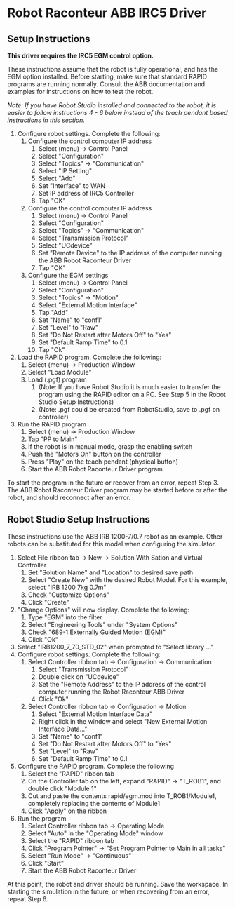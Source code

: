 # Robot Raconteur ABB IRC5 Driver

## Setup Instructions

**This driver requires the IRC5 EGM control option.**

These instructions assume that the robot is fully operational, and has the EGM option installed. Before starting, make sure that standard RAPID programs are running normally. Consult the ABB documentation and examples for instructions on how to test the robot.

*Note: If you have Robot Studio installed and connected to the robot, it is easier to follow instructions 4 - 6 below instead of the teach pendant based instructions in this section.*

1. Configure robot settings. Complete the following:
   1. Configure the control computer IP address
      1. Select (menu) -> Control Panel
      2. Select "Configuration"
      3. Select "Topics" -> "Communication"
      4. Select "IP Setting"
      5. Select "Add"
      6. Set "Interface" to WAN
      7. Set IP address of IRC5 Controller
      8. Tap "OK"
   2. Configure the control computer IP address
      1. Select (menu) -> Control Panel
      2. Select "Configuration"
      3. Select "Topics" -> "Communication"
      4. Select "Transmission Protocol"
      5. Select "UCdevice"
      6. Set "Remote Device" to the IP address of the computer running the ABB Robot Raconteur Driver
      7. Tap "OK"
   3. Configure the EGM settings
      1. Select (menu) -> Control Panel
      2. Select "Configuration"
      3. Select "Topics" -> "Motion"
      4. Select "External Motion Interface"
      5. Tap "Add"
      6. Set "Name" to "conf1"
      7. Set "Level" to "Raw"
      8. Set "Do Not Restart after Motors Off" to "Yes"
      9. Set "Default Ramp Time" to 0.1
      10. Tap "Ok"
2. Load the RAPID program. Complete the following:
   1. Select (menu) -> Production Window
   2. Select "Load Module"
   3. Load (.pgf) program
      1. (Note: If you have Robot Studio it is much easier to transfer the program using the RAPID editor on a PC. See Step 5 in the Robot Studio Setup Instructions)
      2. (Note: .pgf could be created from RobotStudio, save to .pgf on controller)
3. Run the RAPID program
   1. Select (menu) -> Production Window
   2. Tap "PP to Main"
   3. If the robot is in manual mode, grasp the enabling switch
   4. Push the "Motors On" button on the controller
   5. Press "Play" on the teach pendant (physical button)
   6. Start the ABB Robot Raconteur Driver program

To start the program in the future or recover from an error, repeat Step 3. The ABB Robot Raconteur Driver program may be started before or after the robot, and should reconnect after an error.

## Robot Studio Setup Instructions

These instructions use the ABB IRB 1200-7/0.7 robot as an example. Other robots can be substituted for this model when configuring the simulator.

1. Select File ribbon tab -> New -> Solution With Sation and Virtual Controller
   1. Set "Solution Name" and "Location" to desired save path
   2. Select "Create New" with the desired Robot Model. For this example, select "IRB 1200 7kg 0.7m"
   3. Check "Customize Options"
   4. Click "Create"
2. "Change Options" will now display. Complete the following:
   1. Type "EGM" into the filter
   2. Select "Engineering Tools" under "System Options"
   3. Check "689-1 Externally Guided Motion (EGM)"
   4. Click "Ok"
3. Select "IRB1200_7_70_STD_02" when prompted to "Select library ..."
4. Configure robot settings. Complete the following:
   1. Select Controller ribbon tab -> Configuration -> Communication
      1. Select "Transmission Protocol"
      2. Double click on "UCdevice"
      3. Set the "Remote Address" to the IP address of the control computer running the Robot Raconteur ABB Driver
      4. Click "Ok"
   2. Select Controller ribbon tab -> Configuration -> Motion
      1. Select "External Motion Interface Data"
      2. Right click in the window and select "New External Motion Interface Data..."
      3. Set "Name" to "conf1"
      4. Set "Do Not Restart after Motors Off" to "Yes"
      5. Set "Level" to "Raw"
      6. Set "Default Ramp Time" to 0.1
5. Configure the RAPID program. Complete the following
   1. Select the "RAPID" ribbon tab
   2. On the Controller tab on the left, expand "RAPID" -> "T_ROB1", and double click "Module 1"
   3. Cut and paste the contents rapid/egm.mod into T_ROB1/Module1, completely replacing the contents of Module1
   4. Click "Apply" on the ribbon
6. Run the program
   1. Select Controller ribbon tab -> Operating Mode
   2. Select "Auto" in the "Operating Mode" window
   3. Select the "RAPID" ribbon tab
   4. Click "Program Pointer" -> "Set Program Pointer to Main in all tasks"
   5. Select "Run Mode" -> "Continuous"
   6. Click "Start"
   7. Start the ABB Robot Raconteur Driver

At this point, the robot and driver should be running. Save the workspace. In starting the simulation in the future, or when recovering from an error, repeat Step 6.

   
